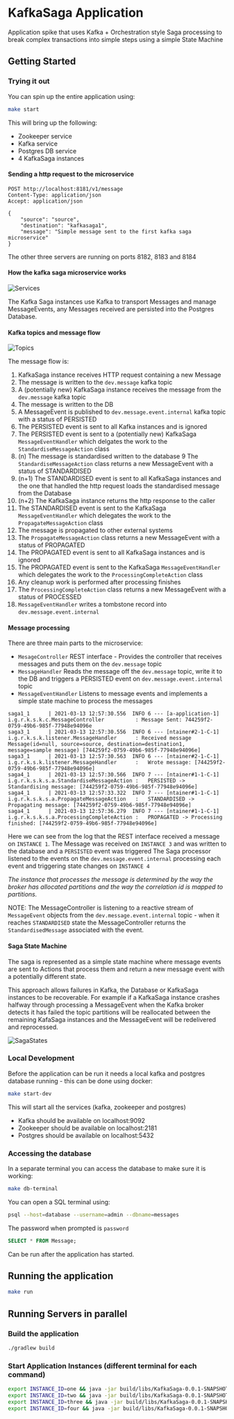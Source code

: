 # KafkaSaga Application
Application spike that uses Kafka + Orchestration style Saga processing to break
complex transactions into simple steps using a simple State Machine

## Getting Started

### Trying it out
You can spin up the entire application using:

```bash
make start
```

This will bring up the following:
* Zookeeper service
* Kafka service
* Postgres DB service
* 4 KafkaSaga instances

#### Sending a http request to the microservice
```http request
POST http://localhost:8181/v1/message
Content-Type: application/json
Accept: application/json

{
	"source": "source",
	"destination": "kafkasaga1",
	"message": "Simple message sent to the first kafka saga microservice"
}
```
The other three servers are running on ports 8182, 8183 and 8184

#### How the kafka saga microservice works
![Services](src/images/KafkaSaga%20Overview.png)

The Kafka Saga instances use Kafka to transport Messages and manage MessageEvents, any Messages received
are persisted into the Postgres Database.

#### Kafka topics and message flow
![Topics](src/images/KafkaTopics.png)

The message flow is:
1. KafkaSaga instance receives HTTP request containing a new Message
2. The message is written to the `dev.message` kafka topic
3. A (potentially new) KafkaSaga instance receives the message from the `dev.message` kafka topic
4. The message is written to the DB
5. A MessageEvent is published to `dev.message.event.internal` kafka topic with a status of PERSISTED
6. The PERSISTED event is sent to all Kafka instances and is ignored
7. The PERSISTED event is sent to a (potentially new) KafkaSaga `MessageEventHandler` which delgates the
work to the `StandardiseMessageAction` class
8. (n) The message is standardised written to the database
9 The `StandardiseMessageAction` class returns a new MessageEvent with a status of STANDARDISED
10. (n+1) The STANDARDISED event is sent to all KafkaSaga instances and the one that handled the http request
loads the standardised message from the Database
11. (n+2) The KafkaSaga instance returns the http response to the caller
12. The STANDARDISED event is sent to the KafkaSaga `MessageEventHandler` which delegates the 
work to the `PropagateMessageAction` class
13. The message is propagated to other external systems
14. The `PropagateMessageAction` class returns a new MessageEvent with a status of PROPAGATED
15. The PROPAGATED event is sent to all KafkaSaga instances and is ignored
16. The PROPAGATED event is sent to the KafkaSaga `MessageEventHandler` which delegates the
work to the `ProcessingCompleteAction` class
17. Any cleanup work is performed after processing finishes
18. The `ProcessingCompleteAction` class returns a new MessageEvent with a status of PROCESSED
19. `MessageEventHandler` writes a tombstone record into `dev.message.event.internal`

#### Message processing
There are three main parts to the microservice:
* `MesageController` REST interface - Provides the controller that receives messages and puts them on the `dev.message` topic
* `MessageHandler` Reads the message off the `dev.message` topic, write it to the DB and triggers a PERSISTED
  event on `dev.message.event.internal` topic
* `MessageEventHandler` Listens to message events and implements a simple state machine to process the messages

```text
saga1_1      | 2021-03-13 12:57:30.556  INFO 6 --- [a-application-1] i.g.r.k.s.k.c.MessageController          : Message Sent: 744259f2-0759-49b6-985f-77948e94096e
saga3_1      | 2021-03-13 12:57:30.556  INFO 6 --- [ntainer#2-1-C-1] i.g.r.k.s.k.listener.MessageHandler      : Received message Message(id=null, source=source, destination=destination1, message=sample message) [744259f2-0759-49b6-985f-77948e94096e]
saga3_1      | 2021-03-13 12:57:30.563  INFO 6 --- [ntainer#2-1-C-1] i.g.r.k.s.k.listener.MessageHandler      :   Wrote message: [744259f2-0759-49b6-985f-77948e94096e]
saga4_1      | 2021-03-13 12:57:30.566  INFO 7 --- [ntainer#1-1-C-1] i.g.r.k.s.k.s.a.StandardiseMessageAction :   PERSISTED -> Standardising message: [744259f2-0759-49b6-985f-77948e94096e]
saga4_1      | 2021-03-13 12:57:33.322  INFO 7 --- [ntainer#1-1-C-1] i.g.r.k.s.k.s.a.PropagateMessageAction   :   STANDARDISED -> Propagating message: [744259f2-0759-49b6-985f-77948e94096e]
saga4_1      | 2021-03-13 12:57:36.279  INFO 7 --- [ntainer#1-1-C-1] i.g.r.k.s.k.s.a.ProcessingCompleteAction :   PROPAGATED -> Processing finished: [744259f2-0759-49b6-985f-77948e94096e]
```
Here we can see from the log that the REST interface received a message on `INSTANCE 1`.
The Message was received on `INSTANCE 3` and was written to the database and a `PERSISTED` event was triggered
The Saga processor listened to the events on the `dev.message.event.internal` processing each event and triggering state changes
on `INSTANCE 4`

*The instance that processes the message is determined by the way the broker has allocated partitions and the
way the correlation id is mapped to partitions.*

NOTE: The MessageController is listening to a reactive stream of `MessageEvent` objects from the `dev.message.event.internal`
topic - when it reaches `STANDARDISED` state the MessageController returns the `StandardisedMessage` associated with the event.

#### Saga State Machine
The saga is represented as a simple state machine where message events are sent to Actions that process
them and return a new message event with a potentially different state.

This approach allows failures in Kafka, the Database or KafkaSaga instances to be recoverable. For example
if a KafkaSaga instance crashes halfway through processing a MessageEvent when the Kafka broker detects it
has failed the topic partitions will be reallocated between the remaining KafaSaga instances and the MessageEvent
will be redelivered and reprocessed.

![SagaStates](src/images/SagaStates.png)


### Local Development
Before the application can be run it needs a local kafka and postgres database running - this can be done
using docker:

```bash
make start-dev
```

This will start all the services (kafka, zookeeper and postgres)
- Kafka should be available on localhost:9092
- Zookeeper should be available on localhost:2181
- Postgres should be available on localhost:5432

### Accessing the database
In a separate terminal you can access the database to make sure it is working:
```bash
make db-terminal
```
You can open a SQL terminal using:
```bash
psql --host=database --username=admin --dbname=messages
```
The password when prompted is `password`
```sql
SELECT * FROM Message;
```
Can be run after the application has started.

## Running the application
```bash
make run
```

## Running Servers in parallel

### Build the application
```bash
./gradlew build
```

### Start Application Instances (different terminal for each command)
```bash
export INSTANCE_ID=one && java -jar build/libs/KafkaSaga-0.0.1-SNAPSHOT.jar --server.port=8181
export INSTANCE_ID=two && java -jar build/libs/KafkaSaga-0.0.1-SNAPSHOT.jar --server.port=8182
export INSTANCE_ID=three && java -jar build/libs/KafkaSaga-0.0.1-SNAPSHOT.jar --server.port=8183
export INSTANCE_ID=four && java -jar build/libs/KafkaSaga-0.0.1-SNAPSHOT.jar --server.port=8184
```
